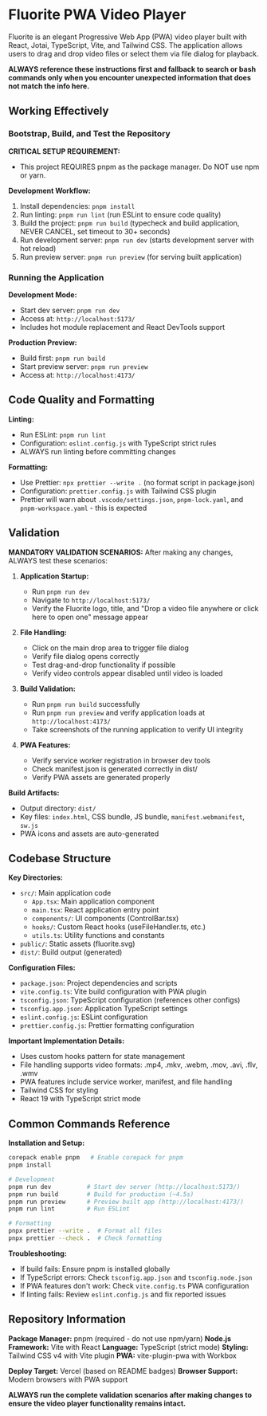 # Fluorite PWA Video Player

Fluorite is an elegant Progressive Web App (PWA) video player built with React, Jotai, TypeScript, Vite, and Tailwind CSS. The application allows users to drag and drop video files or select them via file dialog for playback.

**ALWAYS reference these instructions first and fallback to search or bash commands only when you encounter unexpected information that does not match the info here.**

## Working Effectively

### Bootstrap, Build, and Test the Repository

**CRITICAL SETUP REQUIREMENT:**

- This project REQUIRES pnpm as the package manager. Do NOT use npm or yarn.

**Development Workflow:**

1. Install dependencies: `pnpm install`
2. Run linting: `pnpm run lint` (run ESLint to ensure code quality)
3. Build the project: `pnpm run build` (typecheck and build application, NEVER CANCEL, set timeout to 30+ seconds)
4. Run development server: `pnpm run dev` (starts development server with hot reload)
5. Run preview server: `pnpm run preview` (for serving built application)

### Running the Application

**Development Mode:**

- Start dev server: `pnpm run dev`
- Access at: `http://localhost:5173/`
- Includes hot module replacement and React DevTools support

**Production Preview:**

- Build first: `pnpm run build`
- Start preview server: `pnpm run preview`
- Access at: `http://localhost:4173/`

## Code Quality and Formatting

**Linting:**

- Run ESLint: `pnpm run lint`
- Configuration: `eslint.config.js` with TypeScript strict rules
- ALWAYS run linting before committing changes

**Formatting:**

- Use Prettier: `npx prettier --write .` (no format script in package.json)
- Configuration: `prettier.config.js` with Tailwind CSS plugin
- Prettier will warn about `.vscode/settings.json`, `pnpm-lock.yaml`, and `pnpm-workspace.yaml` - this is expected

## Validation

**MANDATORY VALIDATION SCENARIOS:**
After making any changes, ALWAYS test these scenarios:

1. **Application Startup:**
   - Run `pnpm run dev`
   - Navigate to `http://localhost:5173/`
   - Verify the Fluorite logo, title, and "Drop a video file anywhere or click here to open one" message appear

2. **File Handling:**
   - Click on the main drop area to trigger file dialog
   - Verify file dialog opens correctly
   - Test drag-and-drop functionality if possible
   - Verify video controls appear disabled until video is loaded

3. **Build Validation:**
   - Run `pnpm run build` successfully
   - Run `pnpm run preview` and verify application loads at `http://localhost:4173/`
   - Take screenshots of the running application to verify UI integrity

4. **PWA Features:**
   - Verify service worker registration in browser dev tools
   - Check manifest.json is generated correctly in dist/
   - Verify PWA assets are generated properly

**Build Artifacts:**

- Output directory: `dist/`
- Key files: `index.html`, CSS bundle, JS bundle, `manifest.webmanifest`, `sw.js`
- PWA icons and assets are auto-generated

## Codebase Structure

**Key Directories:**

- `src/`: Main application code
  - `App.tsx`: Main application component
  - `main.tsx`: React application entry point
  - `components/`: UI components (ControlBar.tsx)
  - `hooks/`: Custom React hooks (useFileHandler.ts, etc.)
  - `utils.ts`: Utility functions and constants
- `public/`: Static assets (fluorite.svg)
- `dist/`: Build output (generated)

**Configuration Files:**

- `package.json`: Project dependencies and scripts
- `vite.config.ts`: Vite build configuration with PWA plugin
- `tsconfig.json`: TypeScript configuration (references other configs)
- `tsconfig.app.json`: Application TypeScript settings
- `eslint.config.js`: ESLint configuration
- `prettier.config.js`: Prettier formatting configuration

**Important Implementation Details:**

- Uses custom hooks pattern for state management
- File handling supports video formats: .mp4, .mkv, .webm, .mov, .avi, .flv, .wmv
- PWA features include service worker, manifest, and file handling
- Tailwind CSS for styling
- React 19 with TypeScript strict mode

## Common Commands Reference

**Installation and Setup:**

```bash
corepack enable pnpm   # Enable corepack for pnpm
pnpm install

# Development
pnpm run dev          # Start dev server (http://localhost:5173/)
pnpm run build        # Build for production (~4.5s)
pnpm run preview      # Preview built app (http://localhost:4173/)
pnpm run lint         # Run ESLint

# Formatting
pnpx prettier --write .  # Format all files
pnpx prettier --check .  # Check formatting
```

**Troubleshooting:**

- If build fails: Ensure pnpm is installed globally
- If TypeScript errors: Check `tsconfig.app.json` and `tsconfig.node.json`
- If PWA features don't work: Check `vite.config.ts` PWA configuration
- If linting fails: Review `eslint.config.js` and fix reported issues

## Repository Information

**Package Manager:** pnpm (required - do not use npm/yarn)
**Node.js Framework:** Vite with React
**Language:** TypeScript (strict mode)
**Styling:** Tailwind CSS v4 with Vite plugin
**PWA:** vite-plugin-pwa with Workbox

**Deploy Target:** Vercel (based on README badges)
**Browser Support:** Modern browsers with PWA support

**ALWAYS run the complete validation scenarios after making changes to ensure the video player functionality remains intact.**
